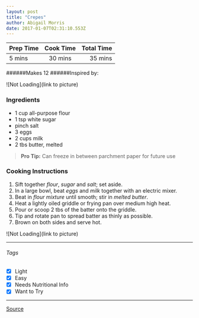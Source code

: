 ```yaml
---
layout: post
title: "Crepes"
author: Abigail Morris
date: 2017-01-07T02:31:10.553Z
---
```


| Prep Time  | Cook Time    | Total Time  |
| ---------- |:------------:| -----------:|
| 5 mins    | 30 mins      | 35 mins     |


######Makes 12
######Inspired by:

![Not Loading](link to picture)

### Ingredients

* 1 cup all-purpose flour
* 1 tsp white sugar
* pinch salt
* 3 eggs
* 2 cups milk
* 2 tbs butter, melted

> **Pro Tip:** Can freeze in between parchment paper for future use

### Cooking Instructions

1. Sift together *flour*, *sugar* and *salt*; set aside. 
2. In a large bowl, beat *eggs* and *milk* together with an electric mixer. 
3. Beat in *flour mixture* until smooth; stir in *melted butter*.
4. Heat a lightly oiled griddle or frying pan over medium high heat.
5. Pour or scoop 2 tbs of the batter onto the griddle. 
6. Tip and rotate pan to spread batter as thinly as possible.
7. Brown on both sides and serve hot.

![Not Loading](link to picture)

---

###### Tags
- [x] Light
- [x] Easy
- [x] Needs Nutritional Info
- [x] Want to Try

---

[Source](www.example...)

